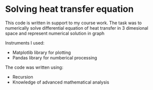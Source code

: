 # Solving heat transfer equation
This code is written in support to my course work. The task was to numerically solve differential equation of heat transfer in 3 dimesional space and represent numerical solution in graph

Instruments I used:
- Matplotlib library for plotting
- Pandas library for numberical processing

The code was written using:
- Recursion
- Knowledge of advanced mathematical analysis

